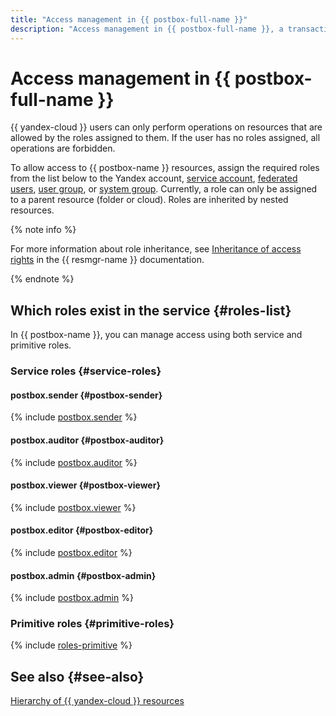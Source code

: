 ```yaml
---
title: "Access management in {{ postbox-full-name }}"
description: "Access management in {{ postbox-full-name }}, a transactional email service. To grant access to {{ postbox-full-name }} resources, assign relevant roles from the list to the user."
---
```


# Access management in {{ postbox-full-name }}

{{ yandex-cloud }} users can only perform operations on resources that are allowed by the roles assigned to them. If the user has no roles assigned, all operations are forbidden.

To allow access to {{ postbox-name }} resources, assign the required roles from the list below to the Yandex account, [service account](../../iam/concepts/users/service-accounts.md), [federated users](../../iam/concepts/federations.md), [user group](../../organization/operations/manage-groups.md), or [system group](../../iam/concepts/access-control/system-group.md). Currently, a role can only be assigned to a parent resource (folder or cloud). Roles are inherited by nested resources.

{% note info %}

For more information about role inheritance, see [Inheritance of access rights](../../resource-manager/concepts/resources-hierarchy.md#access-rights-inheritance) in the {{ resmgr-name }} documentation.

{% endnote %}

## Which roles exist in the service {#roles-list}

In {{ postbox-name }}, you can manage access using both service and primitive roles.

### Service roles {#service-roles}

#### postbox.sender {#postbox-sender}

{% include [postbox.sender](../../_roles/postbox/sender.md) %}

#### postbox.auditor {#postbox-auditor}

{% include [postbox.auditor](../../_roles/postbox/auditor.md) %}

#### postbox.viewer {#postbox-viewer}

{% include [postbox.viewer](../../_roles/postbox/viewer.md) %}

#### postbox.editor {#postbox-editor}

{% include [postbox.editor](../../_roles/postbox/editor.md) %}

#### postbox.admin {#postbox-admin}

{% include [postbox.admin](../../_roles/postbox/admin.md) %}

### Primitive roles {#primitive-roles}

{% include [roles-primitive](../../_includes/roles-primitive.md) %}

## See also {#see-also}

[Hierarchy of {{ yandex-cloud }} resources](../../resource-manager/concepts/resources-hierarchy.md)
